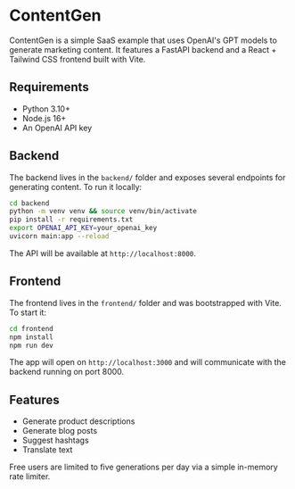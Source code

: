 # ContentGen

ContentGen is a simple SaaS example that uses OpenAI's GPT models to generate marketing content. It features a FastAPI backend and a React + Tailwind CSS frontend built with Vite.

## Requirements
- Python 3.10+
- Node.js 16+
- An OpenAI API key

## Backend
The backend lives in the `backend/` folder and exposes several endpoints for generating content. To run it locally:

```bash
cd backend
python -m venv venv && source venv/bin/activate
pip install -r requirements.txt
export OPENAI_API_KEY=your_openai_key
uvicorn main:app --reload
```

The API will be available at `http://localhost:8000`.

## Frontend
The frontend lives in the `frontend/` folder and was bootstrapped with Vite. To start it:

```bash
cd frontend
npm install
npm run dev
```

The app will open on `http://localhost:3000` and will communicate with the backend running on port 8000.

## Features
- Generate product descriptions
- Generate blog posts
- Suggest hashtags
- Translate text

Free users are limited to five generations per day via a simple in-memory rate limiter.
